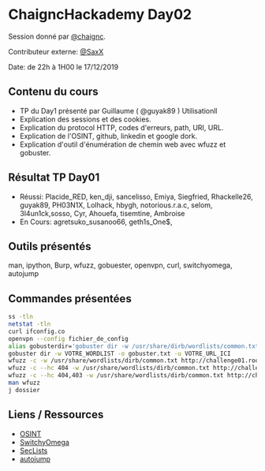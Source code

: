 # ChaigncHackademy Day02
Session donné par [@chaignc][@chaignc].

Contributeur externe: [@SaxX][@SaxX]

Date: de 22h à 1H00 le 17/12/2019

## Contenu du cours

* TP du Day1 présenté par Guillaume ( @guyak89 )
  Utilisationll
* Explication des sessions et des cookies.
* Explication du protocol HTTP, codes d'erreurs, path, URI, URL.
* Explication de l'OSINT, github, linkedin et google dork.
* Explication d'outil d'énumération de chemin web avec wfuzz et gobuster.

## Résultat TP Day01
* Réussi:     Placide_RED, ken_dji, sancelisso, Emiya, Siegfried, Rhackelle26, guyak89, PH03N1X, Lolhack, hbygh, notorious.r.a.c, selom, 3l4un1ck,sosso, Cyr, Ahouefa, tisemtine, Ambroise
* En Cours: agretsuko_susanoo66, geth1s_One$,

## Outils présentés

man, ipython, Burp, wfuzz, gobuester, openvpn, curl, switchyomega, autojump

## Commandes présentées
```sh
ss -tln
netstat -tln
curl ifconfig.co
openvpn --config fichier_de_config
alias gobusterdir='gobuster dir -w /usr/share/dirb/wordlists/common.txt -o gobuster.txt -u'
gobuster dir -w VOTRE_WORDLIST -o gobuster.txt -u VOTRE_URL_ICI
wfuzz -c -w /usr/share/wordlists/dirb/common.txt http://challenge01.root-me.org/web-serveur/ch15/FUZZ
wfuzz -c --hc 404 -w /usr/share/wordlists/dirb/common.txt http://challenge01.root-me.org/web-serveur/ch15/FUZZ
wfuzz -c --hc 404,403 -w /usr/share/wordlists/dirb/common.txt http://challenge01.root-me.org/web-serveur/ch15/FUZZ
man wfuzz
j dossier
```

## Liens / Ressources
* [OSINT](https://fr.wikipedia.org/wiki/Renseignement_d%27origine_source_ouverte)
* [SwitchyOmega](https://addons.mozilla.org/fr/firefox/addon/switchyomega/)
* [SecLists](https://github.com/danielmiessler/SecLists)
* [autojump](https://github.com/wting/autojump)

[@chaignc]:https://twitter.com/chaignc
[hexpresso]:https://hexpresso.github.io
[@Grenadine]:https://twitter.com/Greynardine
[@SaxX]:https://twitter.com/_saxx_
